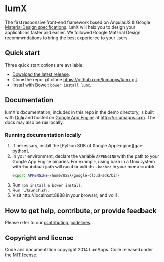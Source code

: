 # lumX

The first responsive front-end framework based on [AngularJS][angular] & [Google Material Design specifications][material]. lumX will help you to design your applications faster and easier. We followed Google Material Design recommendations to bring the best experience to your users.

## Quick start

Three quick start options are available:

- [Download the latest release][release].
- Clone the repo: git clone https://github.com/lumapps/lumx.git.
- Install with Bower: `bower install lumx`.

## Documentation

lumX's documentation, included in this repo in the demo directory, is built with [Gulp][gulp] and hosted on [Google App Engine][gae] at http://ui.lumapps.com. The docs may also be run locally.

### Running documentation locally

1. If necessary, install the [Python SDK of Google App Engine][gae-python].
2. In your environment, declare the variable `APPENGINE` with the path to your Google App Engine binaries.
For example, using bash in a Unix system with the default path will need to edit the `.bashrc` in your home to add:
    ```bash
    export APPENGINE=/home/USER/google-cloud-sdk/bin/
    ```
3. Run `npm install & bower install`.
4. Run ``./launch.sh`.
5. Visit http://localhost:8888 in your browser, and voilà.


## How to get help, contribute, or provide feedback

Please refer to our [contributing guidelines](CONTRIBUTING.md).

## Copyright and license

Code and documentation copyright 2014 LumApps. Code released under the [MIT license](LICENSE.md).


[angular]: https://angularjs.org/
[gae]: https://cloud.google.com/appengine/
[gulp]: http://gulpjs.com/
[material]: http://www.google.com/design/spec/material-design/introduction.html
[release]: https://github.com/lumapps/lumX/tags
